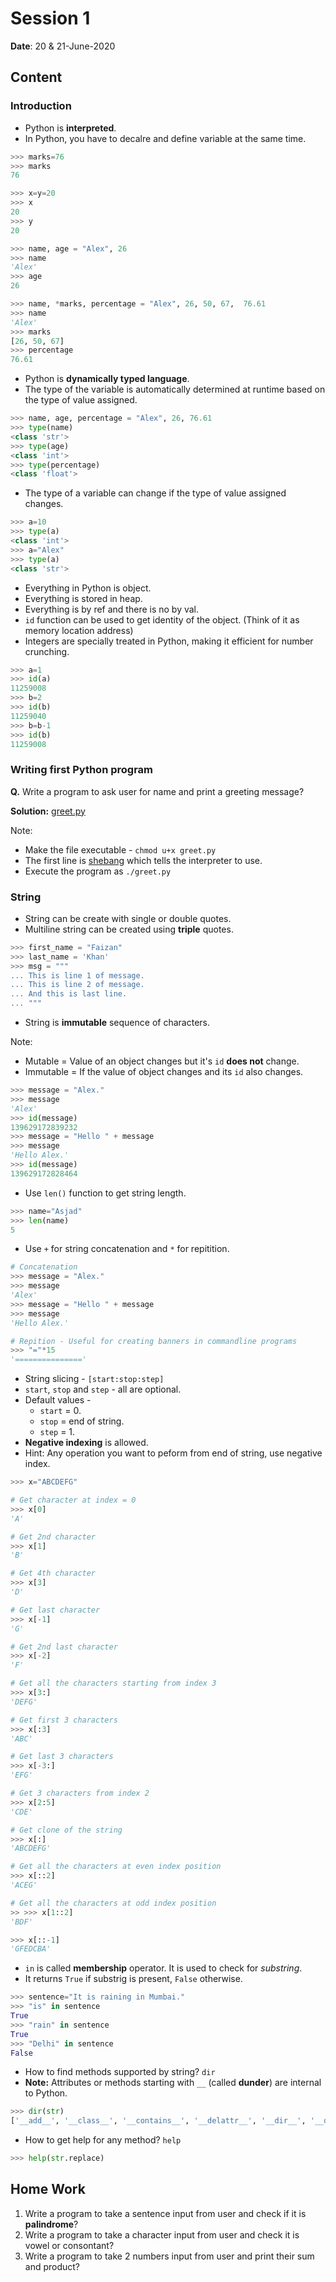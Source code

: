 # Session 1

**Date**: 20 & 21-June-2020

Content
-------

### Introduction

* Python is **interpreted**.
* In Python, you have to decalre and define variable at the same time.

```python
>>> marks=76
>>> marks
76

>>> x=y=20
>>> x
20
>>> y
20

>>> name, age = "Alex", 26
>>> name
'Alex'
>>> age
26

>>> name, *marks, percentage = "Alex", 26, 50, 67,  76.61
>>> name
'Alex'
>>> marks
[26, 50, 67]
>>> percentage
76.61
```

* Python is **dynamically typed language**.
* The type of the variable is automatically determined at runtime based on the type of value assigned.

```python
>>> name, age, percentage = "Alex", 26, 76.61
>>> type(name)
<class 'str'>
>>> type(age)
<class 'int'>
>>> type(percentage)
<class 'float'>
```

* The type of a variable can change if the type of value assigned changes. 

```python
>>> a=10
>>> type(a)
<class 'int'>
>>> a="Alex"
>>> type(a)
<class 'str'>
```

* Everything in Python is object. 
* Everything is stored in heap.
* Everything is by ref and there is no by val.
* `id` function can be used to get identity of the object. (Think of it as memory location address)
* Integers are specially treated in Python, making it efficient for number crunching.

```python
>>> a=1
>>> id(a)
11259008
>>> b=2
>>> id(b)
11259040
>>> b=b-1
>>> id(b)
11259008
```

### Writing first Python program

**Q.** Write a program to ask user for name and print a greeting message?

**Solution:** [greet.py](./greet.py)

Note:

* Make the file executable - `chmod u+x greet.py`
* The first line is [shebang](https://en.wikipedia.org/wiki/Shebang_(Unix)) which tells the interpreter to use.
* Execute the program as `./greet.py`

### String

* String can be create with single or double quotes.
* Multiline string can be created using **triple** quotes.

```python
>>> first_name = "Faizan"
>>> last_name = 'Khan'
>>> msg = """
... This is line 1 of message.
... This is line 2 of message.
... And this is last line.
... """
```

* String is **immutable** sequence of characters.

Note:
* Mutable = Value of an object changes but it's `id` **does not** change.
* Immutable = If the value of object changes and its `id` also changes.

```python
>>> message = "Alex."
>>> message
'Alex'
>>> id(message)
139629172839232
>>> message = "Hello " + message
>>> message
'Hello Alex.'
>>> id(message)
139629172828464
```

* Use `len()` function to get string length.

```python
>>> name="Asjad"
>>> len(name)
5
```

* Use `+` for string concatenation and `*` for repitition.

```python
# Concatenation
>>> message = "Alex."
>>> message
'Alex'
>>> message = "Hello " + message
>>> message
'Hello Alex.'

# Repition - Useful for creating banners in commandline programs
>>> "="*15
'==============='
```

* String slicing - `[start:stop:step]`
* `start`, `stop` and `step` - all are optional.
* Default values -
	* `start` = 0.
	* `stop`  = end of string.
	* `step`  = 1.
* **Negative indexing** is allowed.
* Hint: Any operation you want to peform from end of string, use negative index.

```python
>>> x="ABCDEFG"

# Get character at index = 0
>>> x[0]
'A'

# Get 2nd character
>>> x[1]
'B'

# Get 4th character
>>> x[3]
'D'

# Get last character
>>> x[-1]
'G'

# Get 2nd last character
>>> x[-2]
'F'

# Get all the characters starting from index 3
>>> x[3:]
'DEFG'

# Get first 3 characters
>>> x[:3]
'ABC'

# Get last 3 characters
>>> x[-3:]
'EFG'

# Get 3 characters from index 2
>>> x[2:5]
'CDE'

# Get clone of the string
>>> x[:]
'ABCDEFG'

# Get all the characters at even index position
>>> x[::2]
'ACEG'

# Get all the characters at odd index position
>> >>> x[1::2]
'BDF'

>>> x[::-1]
'GFEDCBA'
```

* `in` is called **membership** operator. It is used to check for *substring*.
* It returns `True` if substrig is present, `False` otherwise.

```python
>>> sentence="It is raining in Mumbai."
>>> "is" in sentence
True
>>> "rain" in sentence
True
>>> "Delhi" in sentence
False
```

* How to find methods supported by string? `dir`
* **Note:** Attributes or methods starting with `__` (called **dunder**) are internal to Python.

```python
>>> dir(str)
['__add__', '__class__', '__contains__', '__delattr__', '__dir__', '__doc__', '__eq__', '__format__', '__ge__', '__getattribute__', '__getitem__', '__getnewargs__', '__gt__', '__hash__', '__init__', '__init_subclass__', '__iter__', '__le__', '__len__', '__lt__', '__mod__', '__mul__', '__ne__', '__new__', '__reduce__', '__reduce_ex__', '__repr__', '__rmod__', '__rmul__', '__setattr__', '__sizeof__', '__str__', '__subclasshook__', 'capitalize', 'casefold', 'center', 'count', 'encode', 'endswith', 'expandtabs', 'find', 'format', 'format_map', 'index', 'isalnum', 'isalpha', 'isascii', 'isdecimal', 'isdigit', 'isidentifier', 'islower', 'isnumeric', 'isprintable', 'isspace', 'istitle', 'isupper', 'join', 'ljust', 'lower', 'lstrip', 'maketrans', 'partition', 'replace', 'rfind', 'rindex', 'rjust', 'rpartition', 'rsplit', 'rstrip', 'split', 'splitlines', 'startswith', 'strip', 'swapcase', 'title', 'translate', 'upper', 'zfill']
```

* How to get help for any method? `help`

```python
>>> help(str.replace)
```

Home Work
----------

1. Write a program to take a sentence input from user and check if it is **palindrome**?
2. Write a program to take a character input from user and check it is vowel or consontant?
3. Write a program to take 2 numbers input from user and print their sum and product?






